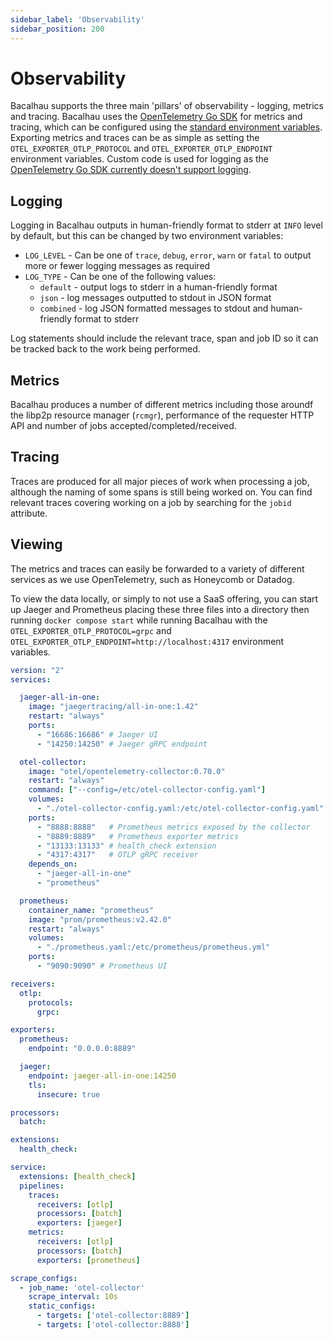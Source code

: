 ```yaml
---
sidebar_label: 'Observability'
sidebar_position: 200
---
```

# Observability

Bacalhau supports the three main 'pillars' of observability - logging, metrics and tracing. Bacalhau uses the [OpenTelemetry Go SDK](https://github.com/open-telemetry/opentelemetry-go) for metrics and tracing, which can be configured using the [standard environment variables](https://github.com/open-telemetry/opentelemetry-specification/blob/main/specification/protocol/exporter.md). Exporting metrics and traces can be as simple as setting the `OTEL_EXPORTER_OTLP_PROTOCOL` and `OTEL_EXPORTER_OTLP_ENDPOINT` environment variables. Custom code is used for logging as the [OpenTelemetry Go SDK currently doesn't support logging](https://github.com/open-telemetry/opentelemetry-go#project-status).

## Logging
Logging in Bacalhau outputs in human-friendly format to stderr at `INFO` level by default, but this can be changed by two environment variables:
* `LOG_LEVEL` - Can be one of `trace`, `debug`, `error`, `warn` or `fatal` to output more or fewer logging messages as required
* `LOG_TYPE` - Can be one of the following values:
  * `default` - output logs to stderr in a human-friendly format
  * `json` - log messages outputted to stdout in JSON format
  * `combined` - log JSON formatted messages to stdout and human-friendly format to stderr

Log statements should include the relevant trace, span and job ID so it can be tracked back to the work being performed. 

## Metrics
Bacalhau produces a number of different metrics including those aroundf the libp2p resource manager (`rcmgr`), performance
of the requester HTTP API and number of jobs accepted/completed/received.

## Tracing
Traces are produced for all major pieces of work when processing a job, although the naming of some spans is still being worked on. You can find relevant traces covering working on a job by searching for the `jobid` attribute.

## Viewing
The metrics and traces can easily be forwarded to a variety of different services as we use OpenTelemetry, such as Honeycomb or Datadog.

To view the data locally, or simply to not use a SaaS offering, you can start up Jaeger and Prometheus placing these three files into a directory then running `docker compose start` while running Bacalhau with the
`OTEL_EXPORTER_OTLP_PROTOCOL=grpc` and `OTEL_EXPORTER_OTLP_ENDPOINT=http://localhost:4317` environment variables.

```yaml title="docker-compose.yaml"
version: "2"
services:

  jaeger-all-in-one:
    image: "jaegertracing/all-in-one:1.42"
    restart: "always"
    ports:
      - "16686:16686" # Jaeger UI
      - "14250:14250" # Jaeger gRPC endpoint

  otel-collector:
    image: "otel/opentelemetry-collector:0.70.0"
    restart: "always"
    command: ["--config=/etc/otel-collector-config.yaml"]
    volumes:
      - "./otel-collector-config.yaml:/etc/otel-collector-config.yaml"
    ports:
      - "8888:8888"   # Prometheus metrics exposed by the collector
      - "8889:8889"   # Prometheus exporter metrics
      - "13133:13133" # health_check extension
      - "4317:4317"   # OTLP gRPC receiver
    depends_on:
      - "jaeger-all-in-one"
      - "prometheus"

  prometheus:
    container_name: "prometheus"
    image: "prom/prometheus:v2.42.0"
    restart: "always"
    volumes:
      - "./prometheus.yaml:/etc/prometheus/prometheus.yml"
    ports:
      - "9090:9090" # Prometheus UI
```

```yaml title="otel-collector-config.yaml"
receivers:
  otlp:
    protocols:
      grpc:

exporters:
  prometheus:
    endpoint: "0.0.0.0:8889"

  jaeger:
    endpoint: jaeger-all-in-one:14250
    tls:
      insecure: true

processors:
  batch:

extensions:
  health_check:

service:
  extensions: [health_check]
  pipelines:
    traces:
      receivers: [otlp]
      processors: [batch]
      exporters: [jaeger]
    metrics:
      receivers: [otlp]
      processors: [batch]
      exporters: [prometheus]
```

```yaml title="prometheus.yaml"
scrape_configs:
  - job_name: 'otel-collector'
    scrape_interval: 10s
    static_configs:
      - targets: ['otel-collector:8889']
      - targets: ['otel-collector:8888']
```